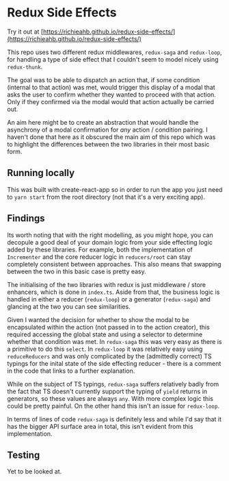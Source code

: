 # Redux Side Effects

Try it out at [https://richieahb.github.io/redux-side-effects/](https://richieahb.github.io/redux-side-effects/)

This repo uses two different redux middlewares, `redux-saga` and `redux-loop`, for handling a type of side effect that I couldn't seem to model nicely using `redux-thunk`.

The goal was to be able to dispatch an action that, if some condition (internal to that action) was met, would trigger this display of a modal that asks the user to confirm whether they wanted to proceed with that action. Only if they confirmed via the modal would that action actually be carried out.

An aim here might be to create an abstraction that would handle the asynchrony of a modal confirmation for _any_ action / condition pairing. I haven't done that here as it obscured the main aim of this repo which was to highlight the differences between the two libraries in their most basic form.

## Running locally

This was built with create-react-app so in order to run the app you just need to `yarn start` from the root directory (not that it's a very exciting app).

## Findings

Its worth noting that with the right modelling, as you might hope, you can decopule a good deal of your domain logic from your side effecting logic added by these libraries. For example, both the implementation of `Incrementer` and the core reducer logic in `reducers/root` can stay completely consistent between approaches. This also means that swapping between the two in this basic case is pretty easy.

The initialising of the two libraries with redux is just middleware / store enhancers, which is done in `index.ts`. Aside from that, the business logic is handled in either a reducer (`redux-loop`) or a generator (`redux-saga`) and glancing at the two you can see similarities.

Given I wanted the decision for whether to show the modal to be encapsulated within the action (not passed in to the action creator), this required accessing the global state and using a selector to determine whether that condition was met. In `redux-saga` this was very easy as there is a primitive to do this `select`. In `redux-loop` it was relatively easy using `reduceReducers` and was only complicated by the (admittedly correct) TS typings for the inital state of the side effecting reducer - there is a comment in the code that links to a further explanation.

While on the subject of TS typings, `redux-saga` suffers relatively badly from the fact that TS doesn't currently support the typing of `yield` returns in generators, so these values are always `any`. With more complex logic this could be pretty painful. On the other hand this isn't an issue for `redux-loop`.

In terms of lines of code `redux-saga` is definitely less and while I'd say that it has the bigger API surface area in total, this isn't evident from this implementation.

## Testing

Yet to be looked at.

